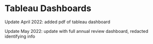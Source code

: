 # Tableau Dashboards
Update April 2022: added pdf of tableau dashboard 

Update May 2022: update with full annual review dashboard, redacted identifying info 
